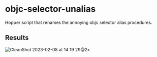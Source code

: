 # objc-selector-unalias
Hopper script that renames the annoying objc selector alias procedures.


## Results

![CleanShot 2023-02-08 at 14 19 29@2x](https://user-images.githubusercontent.com/43831545/217631184-9fadd0b2-9141-476f-bb34-f2f0fab20fdf.png)
